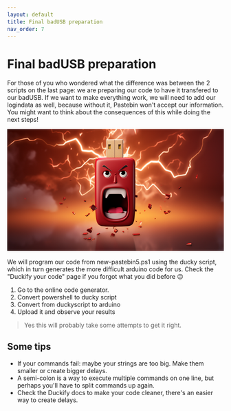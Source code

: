 ```yaml
---
layout: default
title: Final badUSB preparation
nav_order: 7
---
```

# Final badUSB preparation

For those of you who wondered what the difference was between the 2 scripts on the last page: we are preparing our code to have it transfered to our badUSB. If we want to make everything work, we will need to add our logindata as well, because without it, Pastebin won't accept our information. You might want to think about the consequences of this while doing the next steps!

 ![Attiny85](../images/badusb.png "Image of a badUSB")

We will program our code from new-pastebin5.ps1 using the ducky script, which in turn  generates the more difficult arduino code for us. Check the "Duckify your code" page if you forgot what you did before 😉
1. Go to the online code generator.
2. Convert powershell to ducky script
3. Convert from duckyscript to arduino
4. Upload it and observe your results

> Yes this will probably take some attempts to get it right.

## Some tips
- If your commands fail: maybe your strings are too big. Make them smaller or create bigger delays.
- A semi-colon is a way to execute multiple commands on one line, but perhaps you'll have to split commands up again.
- Check the Duckify docs to make your code cleaner, there's an easier way to create delays.
